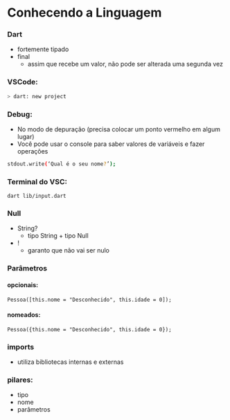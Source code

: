 # Conhecendo a Linguagem

### Dart
- fortemente tipado
- final 
    - assim que recebe um valor, não pode ser alterada uma segunda vez

### VSCode:
```sh
> dart: new project
```

### Debug:
- No modo de depuração (precisa colocar um ponto vermelho em algum lugar)
- Você pode usar o console para saber valores de variáveis e fazer operações

```sh
stdout.write(‘Qual é o seu nome?’);
```

### Terminal do VSC:
```
dart lib/input.dart
```

### Null
- String?
    - tipo String + tipo Null
- ! 
    - garanto que não vai ser nulo

### Parâmetros 

#### opcionais:

```
Pessoa([this.nome = "Desconhecido", this.idade = 0]);
```

#### nomeados:
```
Pessoa({this.nome = "Desconhecido", this.idade = 0});
```


### imports 
- utiliza bibliotecas internas e externas

### pilares:
- tipo
- nome
- parâmetros

